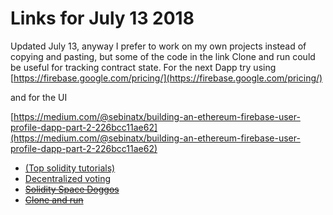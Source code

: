 <!-- TITLE: 07 13 Links -->
<!-- SUBTITLE: A quick summary of 07 04 Links -->

# Links for July 13 2018

Updated July 13, anyway I prefer to work on my own projects instead of copying and pasting, but some of the code in the link Clone and run could be useful for tracking contract state.
For the next Dapp try using [https://firebase.google.com/pricing/](https://firebase.google.com/pricing/)


and for the UI


[https://medium.com/@sebinatx/building-an-ethereum-firebase-user-profile-dapp-part-2-226bcc11ae62](https://medium.com/@sebinatx/building-an-ethereum-firebase-user-profile-dapp-part-2-226bcc11ae62)

* [(Top solidity tutorials)](https://medium.com/coinmonks/top-solidity-tutorials-4e7adcacced8)
* [Decentralized voting](https://medium.freecodecamp.org/developing-an-ethereum-decentralized-voting-application-a99de24992d9)
* [~~Solidity Space Doggos~~](https://www.bitdegree.org/courses/learn-solidity-space-doggos/)
* [~~Clone and run~~](https://www.danielefavi.com/create-your-blockchain-dapp-with-ethereum-and-vuejs/)
